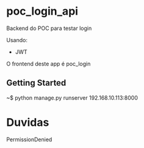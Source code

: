 # poc_login_api

Backend do POC para testar login

Usando:
* JWT

O frontend deste app é poc_login

## Getting Started
~$
python manage.py runserver 192.168.10.113:8000


# Duvidas

PermissionDenied



```


```